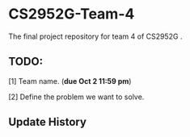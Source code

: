 # CS2952G-Team-4
The final project repository for team 4 of CS2952G .

## TODO:
[1] Team name. (**due Oct 2 11:59 pm**)

[2] Define the problem we want to solve.

## Update History
